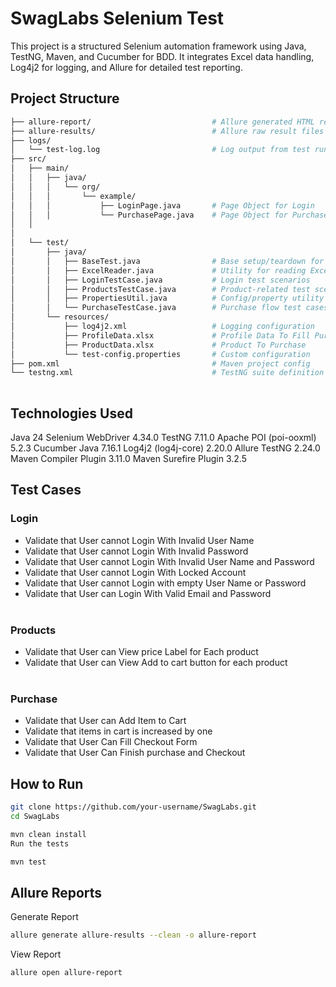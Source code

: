 # SwagLabs Selenium Test

This project is a structured Selenium automation framework using Java, TestNG, Maven, and Cucumber for BDD. It integrates Excel data handling, Log4j2 for logging, and Allure for detailed test reporting.

##  Project Structure

```bash
├── allure-report/                           # Allure generated HTML report
├── allure-results/                          # Allure raw result files
├── logs/
│   └── test-log.log                         # Log output from test runs
├── src/
│   ├── main/
│   │   ├── java/
│   │   │   └── org/
│   │   │       └── example/
│   │   │           ├── LoginPage.java       # Page Object for Login
│   │   │           └── PurchasePage.java    # Page Object for Purchase
│   │   
│
│   └── test/
│       ├── java/
│       │   ├── BaseTest.java                # Base setup/teardown for tests
│       │   ├── ExcelReader.java             # Utility for reading Excel files
│       │   ├── LoginTestCase.java           # Login test scenarios
│       │   ├── ProductsTestCase.java        # Product-related test scenarios
│       │   ├── PropertiesUtil.java          # Config/property utility
│       │   └── PurchaseTestCase.java        # Purchase flow test cases
│       └── resources/
│           ├── log4j2.xml                   # Logging configuration
│           ├── ProfileData.xlsx             # Profile Data To Fill Purchase Form
│           ├── ProductData.xlsx             # Product To Purchase
│           └── test-config.properties       # Custom configuration
├── pom.xml                                  # Maven project config
└── testng.xml                               # TestNG suite definition
                    
```
## Technologies Used
Java 24
Selenium WebDriver 4.34.0
TestNG 7.11.0
Apache POI (poi-ooxml) 5.2.3
Cucumber Java 7.16.1
Log4j2 (log4j-core) 2.20.0
Allure TestNG 2.24.0
Maven Compiler Plugin 3.11.0
Maven Surefire Plugin 3.2.5

## Test Cases
### Login
- Validate that User cannot Login With Invalid User Name <br/>
- Validate that User cannot Login With Invalid Password <br/>
- Validate that User cannot Login With Invalid User Name and Password <br/>
- Validate that User cannot Login With Locked Account <br/>
- Validate that User cannot Login with empty User Name or Password <br/>
- Validate that User can Login With Valid Email and Password <br/><br/>

### Products
- Validate that User can View price Label for Each product <br/>
- Validate that User can View Add to cart button for each product <br/><br/>

### Purchase
- Validate that User can Add Item to Cart <br/>
- Validate that items in cart is increased by one <br/>
- Validate that User Can Fill Checkout Form <br/>
- Validate that User Can Finish purchase and Checkout <br/>

 
 ## How to Run
```bash
git clone https://github.com/your-username/SwagLabs.git
cd SwagLabs
```
```bash
mvn clean install
Run the tests
```
```bash
mvn test
```
## Allure Reports
Generate Report
```bash
allure generate allure-results --clean -o allure-report
```
View Report
```bash
allure open allure-report
```
